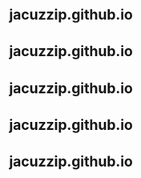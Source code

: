 # jacuzzip.github.io
# jacuzzip.github.io
# jacuzzip.github.io
# jacuzzip.github.io
# jacuzzip.github.io
